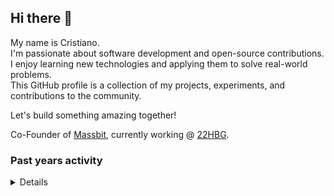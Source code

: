 ## Hi there 👋

My name is Cristiano.\
I'm passionate about software development and open-source contributions.\
I enjoy learning new technologies and applying them to solve real-world problems.\
This GitHub profile is a collection of my projects, experiments, and contributions to the community.

Let's build something amazing together!

Co-Founder of [Massbit](https://github.com/massbit), currently working @ [22HBG](https://github.com/22hbg-srl).

### Past years activity

<details>
<br/>

**2024**

<div style="max-width:520px">

![2024 GitHub ChrisUser's activity graph](https://github.com/ChrisUser/ChrisUser/blob/main/images/2024_activity.jpg?raw=true)

</div>

**2023**

<div style="max-width:520px">

![2023 GitHub ChrisUser's activity graph](https://github.com/ChrisUser/ChrisUser/blob/main/images/2023_activity.jpg?raw=true)

</div>

**2022**

<div style="max-width:520px">

![2022 GitHub ChrisUser's activity graph](https://github.com/ChrisUser/ChrisUser/blob/main/images/2022_activity.jpg?raw=true)

</div>

**2021**

<div style="max-width:520px">

![2021 GitHub ChrisUser's activity graph](https://github.com/ChrisUser/ChrisUser/blob/main/images/2021_activity.jpg?raw=true)

</div>

**2020**

<div style="max-width:520px">

![2020 GitHub ChrisUser's activity graph](https://github.com/ChrisUser/ChrisUser/blob/main/images/2020_activity.jpg?raw=true)

</div>
</details>
